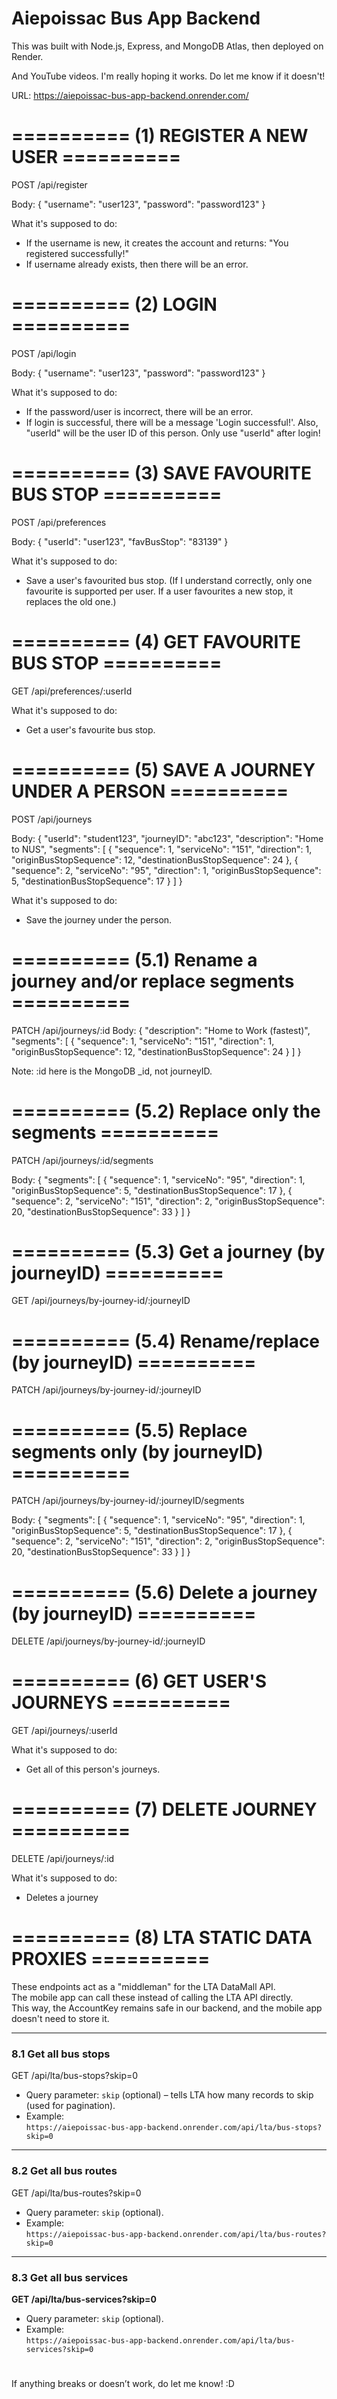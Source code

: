 # Aiepoissac Bus App Backend

This was built with Node.js, Express, and MongoDB Atlas, then deployed on Render.

And YouTube videos. I'm really hoping it works. Do let me know if it doesn't!

URL:
https://aiepoissac-bus-app-backend.onrender.com/


# ========== (1) REGISTER A NEW USER ==========
POST /api/register

Body:
{
  "username": "user123",
  "password": "password123"
}

What it's supposed to do:
* If the username is new, it creates the account and returns: "You registered successfully!"
* If username already exists, then there will be an error.


# ========== (2) LOGIN ==========
POST /api/login

Body:
{
  "username": "user123",
  "password": "password123"
}

What it's supposed to do:
* If the password/user is incorrect, there will be an error.
* If login is successful, there will be a message 'Login successful!'.
Also, "userId" will be the user ID of this person.
Only use "userId" after login!


# ========== (3) SAVE FAVOURITE BUS STOP ==========
POST /api/preferences

Body:
{
  "userId": "user123",
  "favBusStop": "83139"
}

What it's supposed to do:
* Save a user's favourited bus stop.
(If I understand correctly, only one favourite is supported per user. If a user favourites a new stop, it replaces the old one.)


# ========== (4) GET FAVOURITE BUS STOP ==========
GET /api/preferences/:userId

What it's supposed to do:
* Get a user's favourite bus stop.


# ========== (5) SAVE A JOURNEY UNDER A PERSON ==========
POST /api/journeys

Body:
{
  "userId": "student123",
  "journeyID": "abc123",
  "description": "Home to NUS",
  "segments": [
    {
      "sequence": 1,
      "serviceNo": "151",
      "direction": 1,
      "originBusStopSequence": 12,
      "destinationBusStopSequence": 24
    },
    {
      "sequence": 2,
      "serviceNo": "95",
      "direction": 1,
      "originBusStopSequence": 5,
      "destinationBusStopSequence": 17
    }
  ]
}

What it's supposed to do:
* Save the journey under the person.

# ========== (5.1) Rename a journey and/or replace segments ==========
PATCH /api/journeys/:id
Body:
{
  "description": "Home to Work (fastest)",
  "segments": [
    {
      "sequence": 1,
      "serviceNo": "151",
      "direction": 1,
      "originBusStopSequence": 12,
      "destinationBusStopSequence": 24
    }
  ]
}

Note: :id here is the MongoDB _id, not journeyID.


# ========== (5.2) Replace only the segments ==========
PATCH /api/journeys/:id/segments

Body:
{
  "segments": [
    {
      "sequence": 1,
      "serviceNo": "95",
      "direction": 1,
      "originBusStopSequence": 5,
      "destinationBusStopSequence": 17
    },
    {
      "sequence": 2,
      "serviceNo": "151",
      "direction": 2,
      "originBusStopSequence": 20,
      "destinationBusStopSequence": 33
    }
  ]
}


# ========== (5.3) Get a journey (by journeyID) ==========
GET /api/journeys/by-journey-id/:journeyID


# ========== (5.4) Rename/replace (by journeyID) ==========
PATCH /api/journeys/by-journey-id/:journeyID


# ========== (5.5) Replace segments only (by journeyID) ==========
PATCH /api/journeys/by-journey-id/:journeyID/segments

Body:
{
  "segments": [
    {
      "sequence": 1,
      "serviceNo": "95",
      "direction": 1,
      "originBusStopSequence": 5,
      "destinationBusStopSequence": 17
    },
    {
      "sequence": 2,
      "serviceNo": "151",
      "direction": 2,
      "originBusStopSequence": 20,
      "destinationBusStopSequence": 33
    }
  ]
}


# ========== (5.6) Delete a journey (by journeyID) ==========
DELETE /api/journeys/by-journey-id/:journeyID


# ========== (6) GET USER'S JOURNEYS ==========
GET /api/journeys/:userId

What it's supposed to do:
* Get all of this person's journeys.


# ========== (7) DELETE JOURNEY ==========
DELETE /api/journeys/:id

What it's supposed to do:
* Deletes a journey


# ========== (8) LTA STATIC DATA PROXIES ==========

These endpoints act as a "middleman" for the LTA DataMall API.  
The mobile app can call these instead of calling the LTA API directly.  
This way, the AccountKey remains safe in our backend, and the mobile app doesn't need to store it.

---

### 8.1 Get all bus stops  
GET /api/lta/bus-stops?skip=0

- Query parameter: `skip` (optional) – tells LTA how many records to skip (used for pagination).
- Example:  
  `https://aiepoissac-bus-app-backend.onrender.com/api/lta/bus-stops?skip=0`

---

### 8.2 Get all bus routes  
GET /api/lta/bus-routes?skip=0

- Query parameter: `skip` (optional).
- Example:  
  `https://aiepoissac-bus-app-backend.onrender.com/api/lta/bus-routes?skip=0`

---

### 8.3 Get all bus services  
**GET /api/lta/bus-services?skip=0**

- Query parameter: `skip` (optional).
- Example:  
  `https://aiepoissac-bus-app-backend.onrender.com/api/lta/bus-services?skip=0`



#
If anything breaks or doesn’t work, do let me know! :D

